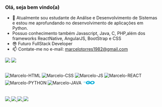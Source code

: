 ### Olá, seja bem vindo(a)

- 🌴 Atualmente sou estudante de Análise e Desenvolvimento de Sistemas 
  e estou me aprofundando no desenvolvimento de aplicações 
  em Python. 
- Possuo conhecimento também Javascript, Java, C, PHP,além dos frameworks
  ReactNative, AngularJS, BootStrap e CSS
- 😎 Futuro FullStack Developer
- 📫 Contate-me no e-mail: marcelotorres1982@gmail.com

<div style="center">
    <img height="180em" src="https://github-readme-stats.vercel.app/api/top-langs/?username=marcelotorres1982&theme=tokyonight&layout=compact"/>
    <img height="180em" src="https://github-readme-stats.vercel.app/api?username=marcelotorres1982&show_icons=true&theme=tokyonight&include_all_commits=true&count_private=true"/>
</div>




##

<div>

<img align="center" alt="Marcelo-HTML" height="30" width="40" src="https://cdn.jsdelivr.net/gh/devicons/devicon/icons/html5/html5-original.svg" />
<img align="center" alt="Marcelo-CSS" height="30" width="40" src="https://cdn.jsdelivr.net/gh/devicons/devicon/icons/css3/css3-original.svg" />
<img align="center" alt="Marcelo-JS" height="30" width="40" src="https://cdn.jsdelivr.net/gh/devicons/devicon/icons/javascript/javascript-original.svg" />
<img align="center" alt="Marcelo-REACT" height="30" width="40" src="https://cdn.jsdelivr.net/gh/devicons/devicon/icons/react/react-original.svg" />
<img align="center" alt="Marcelo-PYTHON" height="30" width="40" src="https://cdn.jsdelivr.net/gh/devicons/devicon/icons/python/python-original.svg" />
<img align="center" alt="Marcelo-JAVA" height="30" width="40"src="https://cdn.jsdelivr.net/gh/devicons/devicon/icons/java/java-original.svg" />
<img align="center" alt="Marcelo-GO" height="30" width="40"src="https://github.com/devicons/devicon/blob/v2.16.0/icons/go/go-original-wordmark.svg" />

          
          
          
</div>         


 ##

<div>

<a href="mailto:marcelotorres1982@gmail.com"><img src="https://img.shields.io/badge/Gmail-D14836?style=for-the-badge&logo=gmail&logoColor=white" />
<a href="https://www.linkedin.com/in/marcelo-t-554b8045"><img src="https://img.shields.io/badge/LinkedIn-0077B5?style=for-the-badge&logo=linkedin&logoColor=white" />
<a href="https://www.instagram.com/marcelo_torres"><img src="https://img.shields.io/badge/Instagram-E4405F?style=for-the-badge&logo=instagram&logoColor=white" />
  ![](https://komarev.com/ghpvc/?username=marcelotorres1982&style=flat-for-the-badge)

</div>
